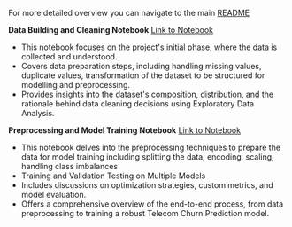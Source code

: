 For more detailed overview you can navigate to the main [README](https://github.com/Moyo-tech/Telecom-Churn-Mining)

**Data Building and Cleaning Notebook** [Link to Notebook](https://drive.google.com/file/d/1_-16dbLCKR-fnJ5vmkV5i7_YK69Bp2j0/view?usp=sharing)
* This notebook focuses on the project's initial phase, where the data is collected and understood.
* Covers data preparation steps, including handling missing values, duplicate values, transformation of the dataset to be structured for modelling and preprocessing.
* Provides insights into the dataset's composition, distribution, and the rationale behind data cleaning decisions using Exploratory Data Analysis.

**Preprocessing and Model Training Notebook** [Link to Notebook](https://drive.google.com/file/d/1zuIf3mU-Je-e8SvK5qqsmZamgR3OJ1K1/view?usp=sharing)
* This notebook delves into the preprocessing techniques to prepare the data for model training including splitting the data, encoding, scaling, handling class imbalances
* Training and Validation Testing on Multiple Models
* Includes discussions on optimization strategies, custom metrics, and model evaluation.
* Offers a comprehensive overview of the end-to-end process, from data preprocessing to training a robust Telecom Churn Prediction model.
